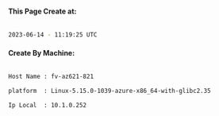 
   
#### This Page Create at:

```bash

2023-06-14 - 11:19:25 UTC

```

#### Create By Machine:

```bash

Host Name : fv-az621-821

platform  : Linux-5.15.0-1039-azure-x86_64-with-glibc2.35

Ip Local  : 10.1.0.252

```

